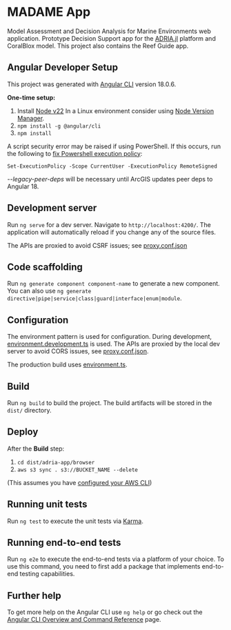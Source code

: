 # MADAME App

Model Assessment and Decision Analysis for Marine Environments web application.
Prototype Decision Support app for the [ADRIA.jl](https://github.com/open-AIMS/ADRIA.jl)
platform and CoralBlox model. This project also contains the Reef Guide app.

## Angular Developer Setup

This project was generated with [Angular CLI](https://github.com/angular/angular-cli)
version 18.0.6.

**One-time setup:**
1. Install [Node v22](https://nodejs.org/en/download/package-manager)
  In a Linux environment consider using [Node Version Manager](https://github.com/nvm-sh/nvm).
2. `npm install -g @angular/cli`
3. `npm install`

A script security error may be raised if using PowerShell.
If this occurs, run the following to [fix Powershell execution policy](https://angular.dev/tools/cli/setup-local#powershell-execution-policy):

```shell
Set-ExecutionPolicy -Scope CurrentUser -ExecutionPolicy RemoteSigned
```

*--legacy-peer-deps* will be necessary until ArcGIS updates peer deps to Angular 18.

## Development server

Run `ng serve` for a dev server. Navigate to `http://localhost:4200/`. The application will automatically reload if you change any of the source files.

The APIs are proxied to avoid CSRF issues; see [proxy.conf.json](src/proxy.conf.json)

## Code scaffolding

Run `ng generate component component-name` to generate a new component. You can also use `ng generate directive|pipe|service|class|guard|interface|enum|module`.

## Configuration

The environment pattern is used for configuration. During development,
[environment.development.ts](src/environments/environment.development.ts) is used. The APIs
are proxied by the local dev server to avoid CORS issues, see [proxy.conf.json](src/proxy.conf.json).

The production build uses [environment.ts](src/environments/environment.ts).

## Build

Run `ng build` to build the project. The build artifacts will be stored in the `dist/`
directory.

## Deploy

After the **Build** step:
1. `cd dist/adria-app/browser`
2. `aws s3 sync . s3://BUCKET_NAME --delete`

(This assumes you have [configured your AWS CLI](https://docs.aws.amazon.com/cli/latest/userguide/getting-started-quickstart.html))

## Running unit tests

Run `ng test` to execute the unit tests via [Karma](https://karma-runner.github.io).

## Running end-to-end tests

Run `ng e2e` to execute the end-to-end tests via a platform of your choice. To use this
command, you need to first add a package that implements end-to-end testing capabilities.

## Further help

To get more help on the Angular CLI use `ng help` or go check out the [Angular CLI Overview and Command Reference](https://angular.dev/tools/cli) page.
